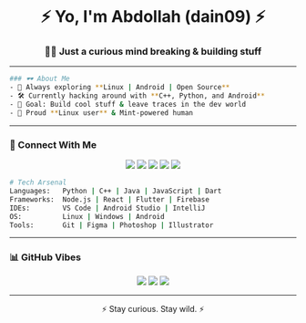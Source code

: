 <h1 align="center">⚡ Yo, I'm Abdollah (dain09) ⚡</h1>
<h3 align="center">👨‍💻 Just a curious mind breaking & building stuff</h3>

---

```bash
### 🕶️ About Me
- 🚀 Always exploring **Linux | Android | Open Source**
- 🛠 Currently hacking around with **C++, Python, and Android**
- 🎯 Goal: Build cool stuff & leave traces in the dev world
- 🐧 Proud **Linux user** & Mint-powered human
```
---

### 🔗 Connect With Me
<p align="center">
<a href="https://t.me/d_ai_n"><img src="https://img.shields.io/badge/Telegram-2CA5E0?style=for-the-badge&logo=telegram&logoColor=white"/></a>
<a href="https://github.com/dain09"><img src="https://img.shields.io/badge/GitHub-171515?style=for-the-badge&logo=github&logoColor=white"/></a>
<a href="https://www.linkedin.com/in/abdollah-ibrahim-12a024388/"><img src="https://img.shields.io/badge/LinkedIn-0A66C2?style=for-the-badge&logo=linkedin&logoColor=white"/></a>
<a href="https://www.buymeacoffee.com/d_ai_n"><img src="https://img.shields.io/badge/Buy_Me_A_Coffee-FFDD00?style=for-the-badge&logo=buy-me-a-coffee&logoColor=black"/></a>
<img src="https://img.shields.io/badge/Binance_ID-734778270-FCD535?style=for-the-badge&logo=binance&logoColor=black"/>
</p>

```bash
# Tech Arsenal
Languages:   Python | C++ | Java | JavaScript | Dart
Frameworks:  Node.js | React | Flutter | Firebase
IDEs:        VS Code | Android Studio | IntelliJ
OS:          Linux | Windows | Android
Tools:       Git | Figma | Photoshop | Illustrator
```
---

### 📊 GitHub Vibes
<p align="center">
  <img src="https://github-readme-stats.vercel.app/api?username=dain09&show_icons=true&theme=tokyonight&hide_border=true" />
  <img src="https://github-readme-streak-stats.herokuapp.com/?user=dain09&theme=tokyonight&hide_border=true" />
  <img src="https://github-readme-stats.vercel.app/api/top-langs/?username=dain09&layout=compact&theme=tokyonight&hide_border=true" />
</p>

---

<p align="center">⚡ Stay curious. Stay wild. ⚡</p>
